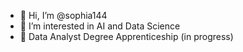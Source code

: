 - 👋 Hi, I’m @sophia144
- 👀 I’m interested in AI and Data Science
- 🌱 Data Analyst Degree Apprenticeship (in progress)

<!---
sophia144/sophia144 is a ✨ special ✨ repository because its `README.md` (this file) appears on your GitHub profile.
You can click the Preview link to take a look at your changes.
--->
